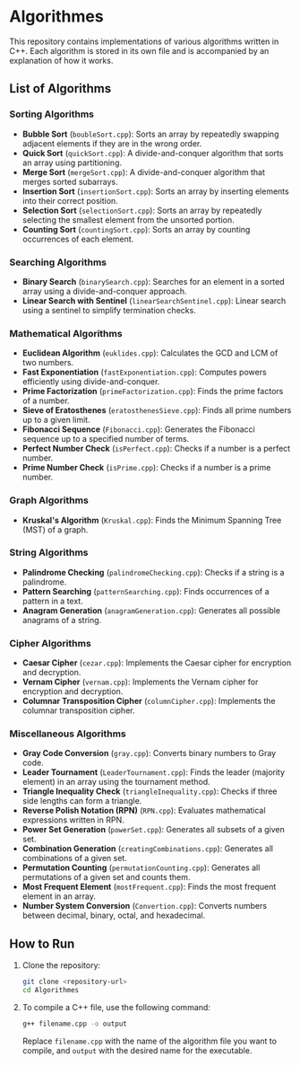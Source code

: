# Algorithmes

This repository contains implementations of various algorithms written in C++. Each algorithm is stored in its own file and is accompanied by an explanation of how it works.

## List of Algorithms

### Sorting Algorithms
- **Bubble Sort** (`boubleSort.cpp`): Sorts an array by repeatedly swapping adjacent elements if they are in the wrong order.
- **Quick Sort** (`quickSort.cpp`): A divide-and-conquer algorithm that sorts an array using partitioning.
- **Merge Sort** (`mergeSort.cpp`): A divide-and-conquer algorithm that merges sorted subarrays.
- **Insertion Sort** (`insertionSort.cpp`): Sorts an array by inserting elements into their correct position.
- **Selection Sort** (`selectionSort.cpp`): Sorts an array by repeatedly selecting the smallest element from the unsorted portion.
- **Counting Sort** (`countingSort.cpp`): Sorts an array by counting occurrences of each element.

### Searching Algorithms
- **Binary Search** (`binarySearch.cpp`): Searches for an element in a sorted array using a divide-and-conquer approach.
- **Linear Search with Sentinel** (`linearSearchSentinel.cpp`): Linear search using a sentinel to simplify termination checks.

### Mathematical Algorithms
- **Euclidean Algorithm** (`euklides.cpp`): Calculates the GCD and LCM of two numbers.
- **Fast Exponentiation** (`fastExponentiation.cpp`): Computes powers efficiently using divide-and-conquer.
- **Prime Factorization** (`primeFactorization.cpp`): Finds the prime factors of a number.
- **Sieve of Eratosthenes** (`eratosthenesSieve.cpp`): Finds all prime numbers up to a given limit.
- **Fibonacci Sequence** (`Fibonacci.cpp`): Generates the Fibonacci sequence up to a specified number of terms.
- **Perfect Number Check** (`isPerfect.cpp`): Checks if a number is a perfect number.
- **Prime Number Check** (`isPrime.cpp`): Checks if a number is a prime number.

### Graph Algorithms
- **Kruskal's Algorithm** (`Kruskal.cpp`): Finds the Minimum Spanning Tree (MST) of a graph.

### String Algorithms
- **Palindrome Checking** (`palindromeChecking.cpp`): Checks if a string is a palindrome.
- **Pattern Searching** (`patternSearching.cpp`): Finds occurrences of a pattern in a text.
- **Anagram Generation** (`anagramGeneration.cpp`): Generates all possible anagrams of a string.

### Cipher Algorithms
- **Caesar Cipher** (`cezar.cpp`): Implements the Caesar cipher for encryption and decryption.
- **Vernam Cipher** (`vernam.cpp`): Implements the Vernam cipher for encryption and decryption.
- **Columnar Transposition Cipher** (`columnCipher.cpp`): Implements the columnar transposition cipher.

### Miscellaneous Algorithms
- **Gray Code Conversion** (`gray.cpp`): Converts binary numbers to Gray code.
- **Leader Tournament** (`LeaderTournament.cpp`): Finds the leader (majority element) in an array using the tournament method.
- **Triangle Inequality Check** (`triangleInequality.cpp`): Checks if three side lengths can form a triangle.
- **Reverse Polish Notation (RPN)** (`RPN.cpp`): Evaluates mathematical expressions written in RPN.
- **Power Set Generation** (`powerSet.cpp`): Generates all subsets of a given set.
- **Combination Generation** (`creatingCombinations.cpp`): Generates all combinations of a given set.
- **Permutation Counting** (`permutationCounting.cpp`): Generates all permutations of a given set and counts them.
- **Most Frequent Element** (`mostFrequent.cpp`): Finds the most frequent element in an array.
- **Number System Conversion** (`Convertion.cpp`): Converts numbers between decimal, binary, octal, and hexadecimal.

## How to Run

1. Clone the repository:
   ```bash
   git clone <repository-url>
   cd Algorithmes

2. To compile a C++ file, use the following command:
    ```bash
    g++ filename.cpp -o output
    ```
    Replace `filename.cpp` with the name of the algorithm file you want to compile, and `output` with the desired name for the executable.
